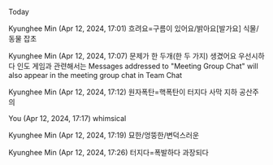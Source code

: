 Today
 
Kyunghee Min (Apr 12, 2024, 17:01)
흐려요=구름이 있어요/밝아요[발가요]
식물/동물
잡초
 
Kyunghee Min (Apr 12, 2024, 17:07)
문제가 한 두개(한 두 가지) 생겼어요
우선시하다
인도
게임과 관련해서는
Messages addressed to "Meeting Group Chat" will also appear in the meeting group chat in Team Chat

Kyunghee Min (Apr 12, 2024, 17:12)
원자폭탄=핵폭탄이 터지다
사막
지하
공산주의
 
You (Apr 12, 2024, 17:17)
whimsical
 
Kyunghee Min (Apr 12, 2024, 17:19)
묘한/엉뚱한/변덕스러운
 
Kyunghee Min (Apr 12, 2024, 17:26)
터지다=폭발하다
과장되다